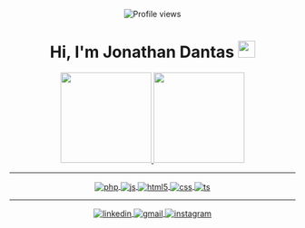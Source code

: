 <p align="center"> <img src="https://komarev.com/ghpvc/?username=JonathanDantasADS&color=yellow" alt="Profile views" /> </p>

<h1 align="center">Hi, I'm Jonathan Dantas <img src="https://raw.githubusercontent.com/kaueMarques/kaueMarques/master/hi.gif" width="30px"></h1>


<div style="display: inline_block" align="center">
  <a href="https://github.com/JonathanDantasADS">
  <img height="160em" src="https://github-readme-stats.vercel.app/api?username=JonathanDantasADS&show_icons=true&theme=github_dark&include_all_commits=true&count_private=true"/>
  <img height="160em" src="https://github-readme-stats.vercel.app/api/top-langs/?username=JonathanDantasADS&layout=compact&langs_count=7&theme=github_dark"/>
</div>

<hr/>
<div style="display: inline_block" align="center">
  <img align="center" alt="php" src="https://img.shields.io/badge/PHP-777BB4?style=for-the-badge&logo=php&logoColor=white" />
  <img align="center" alt="js" src="https://img.shields.io/badge/JavaScript-F7DF1E?style=for-the-badge&logo=javascript&logoColor=black" />
  <img align="center" alt="html5" src="https://img.shields.io/badge/HTML5-E34F26?style=for-the-badge&logo=html5&logoColor=white" />
  <img align="center" alt="css" src="https://img.shields.io/badge/CSS3-1572B6?style=for-the-badge&logo=css3&logoColor=white" />
  <img align="center" alt="ts" src="https://img.shields.io/badge/TypeScript-007ACC?style=for-the-badge&logo=typescript&logoColor=white" />
</div>
  <hr/>
  
<p style="display: inline_block" align="center">
  <a href="https://linkedin.com/in/jonathan-dantas-0838a4113" target="_blank">
    <img align="center" src="https://img.shields.io/badge/-_jonathandantas-05122A?style=flat&color=blue&logo=linkedin" alt="linkedin"/>
  </a>
  <a href = "mailto:jonathandantasads@gmail.com" target="_blank">
   <img align="center" src="https://img.shields.io/badge/-_jonathandantas-05122A?style=flat&color=white&logo=gmail" alt="gmail"/>
  </a>
  <a href="https://instagram.com/_jonathandantas" target="_blank">
   <img align="center" src="https://img.shields.io/badge/-_jonathandantas-05122A?style=flat&color=1C1C1C&logo=instagram" alt="instagram"/>
  </a>
</p>
